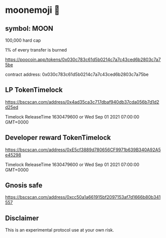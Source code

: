 # moonemoji 🌙
## symbol: MOON

100,000 hard cap

1% of every transfer is burned

https://poocoin.app/tokens/0x030c783c61d5b0214c7a7c43ced6b2803c7a75be

contract address: 0x030c783c61d5b0214c7a7c43ced6b2803c7a75be

## LP TokenTimelock

https://bscscan.com/address/0x4ad35ca3c717dbaf940db37cda056b7d1d2d25ed

Timelock ReleaseTime 1630479600 or Wed Sep 01 2021 07:00:00 GMT+0000

## Developer reward TokenTimelock

https://bscscan.com/address/0xE5cf3889d780656CF9971b639B340A92A5e45298

Timelock ReleaseTime 1630479600 or Wed Sep 01 2021 07:00:00 GMT+0000

## Gnosis safe

https://bscscan.com/address/0xcc50a1a661915bf2097153af7d1666b80b341557
 
## Disclaimer

This is an experimental protocol use at your own risk. 
